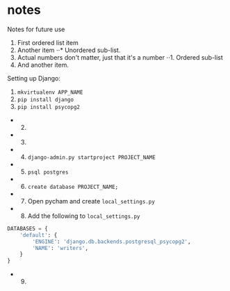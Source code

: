 # notes
Notes for future use

1. First ordered list item
2. Another item
⋅⋅* Unordered sub-list. 
1. Actual numbers don't matter, just that it's a number
⋅⋅1. Ordered sub-list
4. And another item.


Setting up Django:
1. <code>mkvirtualenv APP_NAME</code>
2. <code>pip install django</code>
3. <code>pip install psycopg2</code>
- 2. 
- 3. 
- 4. <code>django-admin.py startproject PROJECT_NAME</code>
- 5. <code>psql postgres</code>
- 6. <code>create database PROJECT_NAME;</code>
- 7. Open pycham and create <code>local_settings.py</code>
- 8. Add the following to <code>local_settings.py</code>
````Python
DATABASES = {
    'default': {
        'ENGINE': 'django.db.backends.postgresql_psycopg2',
        'NAME': 'writers',
    }
}
````
- 9. 
